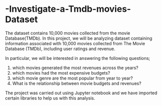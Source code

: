 # -Investigate-a-Tmdb-movies-Dataset

The dataset contains 10,000 movies collected from the movie Database(TMDb). In this project, we will be analyzing dataset containing information associated with 10,000 movies collected from The Movie Database (TMDb), including user ratings and revenue.

In particular, we will be interested in answering the following questions;

1. which movies generated the most revenues across the years?
2. which movies had the most expensive budgets?
3. which movie genre are the most popular from year to year?
4. What is the relationship between movie budgets and revenues?

The project was carried out using Jupyter notebook and we have imported certain libraries to help us with this analysis.

